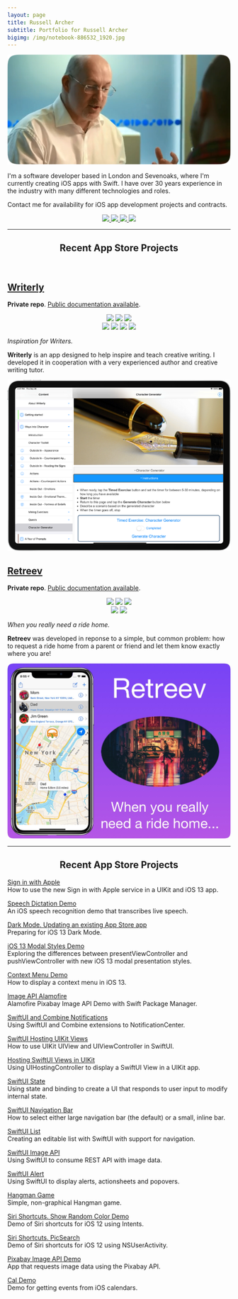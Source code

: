 ```yaml
---
layout: page
title: Russell Archer
subtitle: Portfolio for Russell Archer
bigimg: /img/notebook-886532_1920.jpg
---
```


<p align="center">
    <img src="./img/designCons-2.png" />
</p>

I'm a software developer based in London and Sevenoaks, where I'm currently creating iOS apps with Swift.
I have over 30 years experience in the industry with many different technologies and roles.

Contact me for availability for iOS app development projects and contracts.

<p align="center">
	<a href="https://russell-archer.github.io">
		<img src="https://img.shields.io/static/v1?style=flat-square&logo=GitHub&label=GitHub&message=Russell%20Archer&color=lightgray">
	</a>
    <a href="https://twitter.com/Russell_Archer">
		<img src="https://img.shields.io/static/v1?style=flat-square&logo=Twitter&label=Twitter&message=Russell%20Archer&color=00ACEE">
	</a>
	<a href="mailto:russell.archer@mac.com">
		<img src="https://img.shields.io/static/v1?style=flat-square&logo=Apple&label=Email&message=Russell%20Archer&color=F76831">
	</a>
	<a href="./russell-archer-cv-short.pdf">
		<img src="https://img.shields.io/static/v1?style=flat-square&logo=Adobe-Acrobat-Reader&label=CV&message=PDF&color=green">
	</a>
</p>

<hr />
<h2 align="center">Recent App Store Projects</h2>
<p>&nbsp;</p>

## [Writerly](https://russell-archer.github.io/Writerly/)<br/>
**Private repo**. [Public documentation available](https://russell-archer.github.io/Writerly/).<br/>

<p align="center">
    <img src="https://img.shields.io/static/v1?style=flat-square&logo=Apple&label=Platform&message=iOS&color=green">
    <img src="https://img.shields.io/static/v1?style=flat-square&logo=Swift&label=Language&message=Swift&color=FA7343">
    <img src="https://img.shields.io/static/v1?style=flat-square&logo=Xcode&label=IDE&message=Xcode&color=1575F9"><br />
    <img src="https://img.shields.io/static/v1?style=flat-square&logo=Firebase&label=Analytics&message=Firebase&color=FFCA28">
    <img src="https://img.shields.io/static/v1?style=flat-square&logo=UIKit&label=Framework&message=UIKit&color=2396F3">
    <img src="https://img.shields.io/static/v1?label=Framework&message=StoreKit&color=1299F3">
    <img src="https://img.shields.io/static/v1?label=Framework&message=MapKit&color=F76831">
</p>

*Inspiration for Writers.*

**Writerly** is an app designed to help inspire and teach creative writing. I developed it in cooperation with a very experienced
author and creative writing tutor.

<p align="center">
    <img src="./img/writerly-ad1.png" />
</p>

## [Retreev](https://russell-archer.github.io/Retreev/)<br/>
**Private repo**. [Public documentation available](https://russell-archer.github.io/Retreev/).<br/>

<p align="center">
    <img src="https://img.shields.io/static/v1?style=flat-square&logo=Apple&label=Platform&message=iOS&color=green">
    <img src="https://img.shields.io/static/v1?style=flat-square&logo=Swift&label=Language&message=Swift&color=FA7343">
    <img src="https://img.shields.io/static/v1?style=flat-square&logo=Xcode&label=IDE&message=Xcode&color=1575F9"><br />
    <img src="https://img.shields.io/static/v1?style=flat-square&logo=UIKit&label=Framework&message=UIKit&color=2396F3">
    <img src="https://img.shields.io/static/v1?label=Framework&message=MapKit&color=F76831">
</p>

*When you really need a ride home.*

**Retreev** was developed in reponse to a simple, but common problem: how to request a ride home from a parent or friend
and let them know exactly where you are!

<p align="center">
    <img src="./img/retreev-quote-big.jpg" />
</p>

<hr />
<h2 align="center">Recent App Store Projects</h2>

[Sign in with Apple](https://github.com/russell-archer/AppleSignInDemo)<br/>
How to use the new Sign in with Apple service in a UIKit and iOS 13 app.

[Speech Dictation Demo](https://github.com/russell-archer/SpeechDictationDemo)<br/>
An iOS speech recognition demo that transcribes live speech.

[Dark Mode. Updating an existing App Store app](https://github.com/russell-archer/DarkModeDemo-UIKit)<br/>
Preparing for iOS 13 Dark Mode.

[iOS 13 Modal Styles Demo](https://github.com/russell-archer/ModalStylesDemo)<br/>
Exploring the differences between presentViewController and pushViewController with new iOS 13 modal presentation styles.

[Context Menu Demo](https://github.com/russell-archer/ContextMenuDemo)<br/>
How to display a context menu in iOS 13.

[Image API Alamofire](https://github.com/russell-archer/ImageApiAlamofire)<br/>
Alamofire Pixabay Image API Demo with Swift Package Manager.

[SwiftUI and Combine Notifications](https://github.com/russell-archer/SwiftUI-Combine-NotificationDemo)<br/>
Using SwiftUI and Combine extensions to NotificationCenter.

[SwiftUI Hosting UIKit Views](https://github.com/russell-archer/SwiftUI-SwiftUIHostingUIKit)<br/>
How to use UIKit UIView and UIViewController in SwiftUI.

[Hosting SwiftUI Views in UIKit](https://github.com/russell-archer/SwiftUI-UIKitHostingSwiftUI)<br/>
Using UIHostingController to display a SwiftUI View in a UIKit app.

[SwiftUI State](https://github.com/russell-archer/SwiftUI-StateDemo)<br/>
Using state and binding to create a UI that responds to user input to modify internal state.

[SwiftUI Navigation Bar](https://github.com/russell-archer/SwiftUI-NavBarDemo)<br/>
How to select either large navigation bar (the default) or a small, inline bar.

[SwiftUI List](https://github.com/russell-archer/SwiftUI-ListDemo)<br/>
Creating an editable list with SwiftUI with support for navigation.

[SwiftUI Image API](https://github.com/russell-archer/SwiftUI-ImageAPIDemo)<br/>
Using SwiftUI to consume REST API with image data.

[SwiftUI Alert](https://github.com/russell-archer/SwiftUI-AlertDemo)<br/>
Using SwiftUI to display alerts, actionsheets and popovers.

[Hangman Game](https://github.com/russell-archer/Hangman)<br/>
Simple, non-graphical Hangman game.

[Siri Shortcuts. Show Random Color Demo](https://github.com/russell-archer/ShowRandomColor)<br/>
Demo of Siri shortcuts for iOS 12 using Intents.

[Siri Shortcuts. PicSearch](https://github.com/russell-archer/PicSearch)<br/>
Demo of Siri shortcuts for iOS 12 using NSUserActivity.

[Pixabay Image API Demo](https://github.com/russell-archer/ImageApiDemo)<br/>
App that requests image data using the Pixabay API.

[Cal Demo](https://github.com/russell-archer/CalDemo)<br/>
Demo for getting events from iOS calendars.
